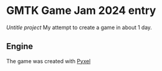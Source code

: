 # GMTK Game Jam 2024 entry

*Untitle project*
My attempt to create a game in about 1 day.

## Engine
The game was created with [Pyxel](https://github.com/kitao/pyxel)


